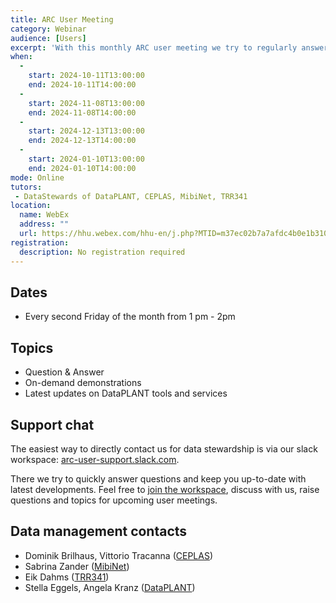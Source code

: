 ```yaml
---
title: ARC User Meeting
category: Webinar
audience: [Users]
excerpt: 'With this monthly ARC user meeting we try to regularly answer questions, demonstrate tools and services or discuss data management issues.'
when:
  -
    start: 2024-10-11T13:00:00
    end: 2024-10-11T14:00:00
  -
    start: 2024-11-08T13:00:00
    end: 2024-11-08T14:00:00
  -
    start: 2024-12-13T13:00:00
    end: 2024-12-13T14:00:00
  -
    start: 2024-01-10T13:00:00
    end: 2024-01-10T14:00:00
mode: Online
tutors: 
 - DataStewards of DataPLANT, CEPLAS, MibiNet, TRR341
location:
  name: WebEx
  address: ""
  url: https://hhu.webex.com/hhu-en/j.php?MTID=m37ec02b7a7afdc4b0e1b310bd693ac0c
registration: 
  description: No registration required
---
```


## Dates

- Every second Friday of the month from 1 pm - 2pm

## Topics

- Question & Answer
- On-demand demonstrations
- Latest updates on DataPLANT tools and services

## Support chat

The easiest way to directly contact us for data stewardship is via our slack workspace: [arc-user-support.slack.com](https://join.slack.com/t/arc-user-support/shared_invite/zt-2cadwq8cx-azPsJhUF8m0ukXsrstNc0A).

There we try to quickly answer questions and keep you up-to-date with latest developments. Feel free to [join the workspace](https://join.slack.com/t/arc-user-support/shared_invite/zt-2cadwq8cx-azPsJhUF8m0ukXsrstNc0A), discuss with us, raise questions and topics for upcoming user meetings.

## Data management contacts

- Dominik Brilhaus, Vittorio Tracanna ([CEPLAS](https://www.ceplas.eu/en/research/data-science-and-data-management))
- Sabrina Zander ([MibiNet](https://www.sfb1535.hhu.de/projects/research-area-z/z03))
- Eik Dahms ([TRR341](https://trr341.uni-koeln.de/projects/data-management-z3))
- Stella Eggels, Angela Kranz ([DataPLANT](https://www.fz-juelich.de/en/ibg/ibg-4/research/research-projects/projects-usadel-group/dataplant-1))
